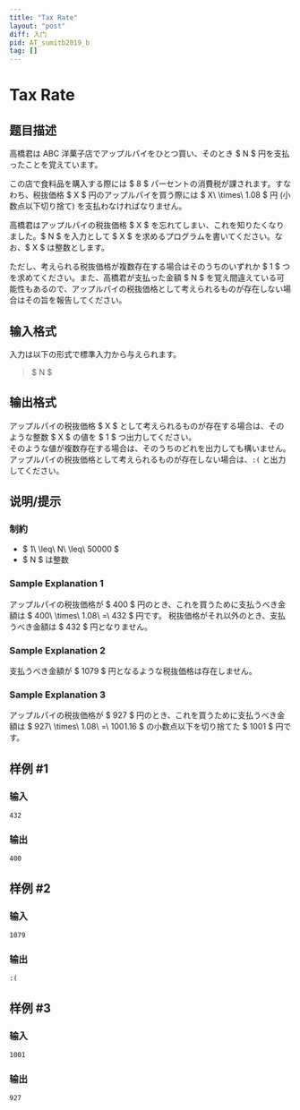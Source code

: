 ```yaml
---
title: "Tax Rate"
layout: "post"
diff: 入门
pid: AT_sumitb2019_b
tag: []
---
```


# Tax Rate

## 题目描述

[problemUrl]: https://atcoder.jp/contests/sumitrust2019/tasks/sumitb2019_b

高橋君は ABC 洋菓子店でアップルパイをひとつ買い、そのとき $ N $ 円を支払ったことを覚えています。

この店で食料品を購入する際には $ 8 $ パーセントの消費税が課されます。すなわち、税抜価格 $ X $ 円のアップルパイを買う際には $ X\ \times\ 1.08 $ 円 (小数点以下切り捨て) を支払わなければなりません。

高橋君はアップルパイの税抜価格 $ X $ を忘れてしまい、これを知りたくなりました。$ N $ を入力として $ X $ を求めるプログラムを書いてください。なお、$ X $ は整数とします。

ただし、考えられる税抜価格が複数存在する場合はそのうちのいずれか $ 1 $ つを求めてください。また、高橋君が支払った金額 $ N $ を覚え間違えている可能性もあるので、アップルパイの税抜価格として考えられるものが存在しない場合はその旨を報告してください。

## 输入格式

入力は以下の形式で標準入力から与えられます。

> $ N $

## 输出格式

アップルパイの税抜価格 $ X $ として考えられるものが存在する場合は、そのような整数 $ X $ の値を $ 1 $ つ出力してください。  
 そのような値が複数存在する場合は、そのうちのどれを出力しても構いません。  
 アップルパイの税抜価格として考えられるものが存在しない場合は、`:(` と出力してください。

## 说明/提示

### 制約

- $ 1\ \leq\ N\ \leq\ 50000 $
- $ N $ は整数

### Sample Explanation 1

アップルパイの税抜価格が $ 400 $ 円のとき、これを買うために支払うべき金額は $ 400\ \times\ 1.08\ =\ 432 $ 円です。 税抜価格がそれ以外のとき、支払うべき金額は $ 432 $ 円となりません。

### Sample Explanation 2

支払うべき金額が $ 1079 $ 円となるような税抜価格は存在しません。

### Sample Explanation 3

アップルパイの税抜価格が $ 927 $ 円のとき、これを買うために支払うべき金額は $ 927\ \times\ 1.08\ =\ 1001.16 $ の小数点以下を切り捨てた $ 1001 $ 円です。

## 样例 #1

### 输入

```
432
```

### 输出

```
400
```

## 样例 #2

### 输入

```
1079
```

### 输出

```
:(
```

## 样例 #3

### 输入

```
1001
```

### 输出

```
927
```

